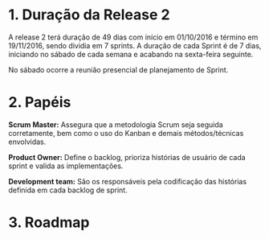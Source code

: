 # 1. Duração da Release 2
A release 2 terá duração de 49 dias com início em 01/10/2016 e término em 19/11/2016, sendo dividia em 7 sprints. A duração de cada Sprint é de 7 dias, iniciando no sábado de cada semana e acabando na sexta-feira seguinte. 

No sábado ocorre a reunião presencial de planejamento de Sprint.

# 2. Papéis

<b>Scrum Master:</b> Assegura que a metodologia Scrum seja seguida corretamente, bem como o uso do Kanban e demais métodos/técnicas envolvidas.

<b>Product Owner:</b> Define o backlog, prioriza histórias de usuário de cada sprint e valida as implementações.

<b>Development team:</b> São os responsáveis pela codificação das histórias definida em cada backlog de sprint.

# 3. Roadmap